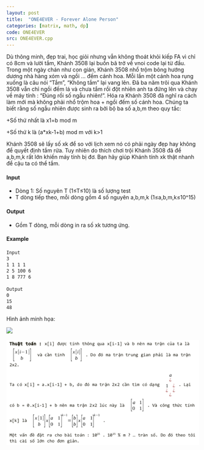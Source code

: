 ```yaml
---
layout: post
title:  "ONE4EVER - Forever Alone Person"
categories: [matrix, math, dp]
code: ONE4EVER
src: ONE4EVER.cpp
---
```




Dù thông minh, đẹp trai, học giỏi nhưng vẫn không thoát khỏi kiếp FA vì chỉ có 8cm và lười tắm, Khánh 3508 lại buồn bã trở về vnoi code lại từ đầu. Trong một ngày chán như con gián, Khánh 3508 nhổ trộm bông hướng dương nhà hàng xóm và ngồi … đếm cánh hoa. Mỗi lần một cánh hoa rụng xuống là câu nói “Tắm”, “Không tắm” lại vang lên. Đã ba năm trôi qua Khánh 3508 vẫn chỉ ngồi đếm lá và chưa tắm rồi đột nhiên anh ta đứng lên và chạy về máy tính : “Đúng rồi số ngẫu nhiên!”. Hóa ra Khánh 3508 đã nghĩ ra cách làm mới mà không phải nhổ trộm hoa + ngồi đếm số cánh hoa. Chúng ta biết rằng số ngẫu nhiên được sinh ra bởi bộ ba số a,b,m theo quy tắc:

+Số thứ nhất là x1\=b mod m

+Số thứ k là (a\*xk-1+b) mod m với k>1

Khánh 3508 sẽ lấy số xk để so với lịch xem nó có phải ngày đẹp hay không để quyết định tắm rửa. Tuy nhiên do thích chơi trội Khánh 3508 đã để a,b,m,k rất lớn khiến máy tính bị đơ. Bạn hãy giúp Khánh tính xk thật nhanh để cậu ta có thể tắm.

#### Input

+ Dòng 1: Số nguyên T (1≤T≤10) là số lượng test
+ T dòng tiếp theo, mỗi dòng gồm 4 số nguyên a,b,m,k (1≤a,b,m,k≤10^15)

#### Output

+ Gồm T dòng, mỗi dòng in ra số xk tương ứng.  
    

#### Example

```
Input
3  
1 1 1 1  
2 5 100 6  
1 8 777 6

Output
0  
15  
48  
```

Hình ảnh minh họa:  

![](https://vn.spoj.com/content/c_hunter:FA) 

<!--more-->



<img src="/static/img/posts/ONE4EVER.png">
